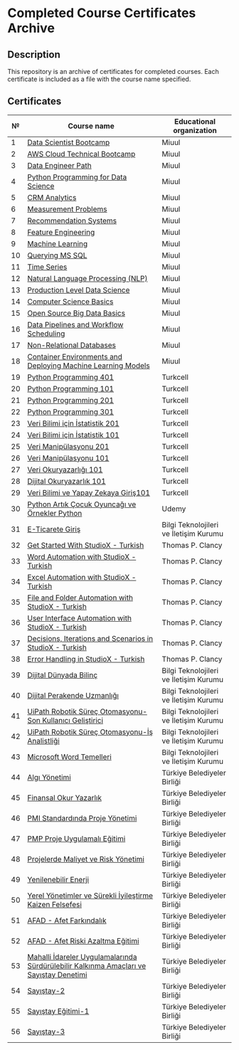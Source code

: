 # Completed Course Certificates Archive

## Description
This repository is an archive of certificates for completed courses. Each certificate is included as a file with the course name specified.

## Certificates

| №  | Course name                       | Educational organization      |
|----|-----------------------------------|-------------------------------|
| 1  | [Data Scientist Bootcamp](Data_Scientist_Bootcamp.png)           | Miuul                         |
| 2  | [AWS Cloud Technical Bootcamp](AWS_Cloud_Technical_Bootcamp.png)      | Miuul                         |
| 3  | [Data Engineer Path](Data_Engineer_Path.png)                | Miuul                         |
| 4  | [Python Programming for Data Science](Mehmet%20Işık%20-%202023-02-14%20Python%20Programming%20for%20Data%20Science.pdf) | Miuul                      |
| 5  | [CRM Analytics](Mehmet%20Işık%20-%202023-03-05%20CRM%20Analytics.pdf)                     | Miuul                         |
| 6  | [Measurement Problems](Mehmet%20Işık%20-%202023-03-15%20Measurement%20Problems.pdf)              | Miuul                         |
| 7  | [Recommendation Systems](Mehmet%20Işık%20-%202023-03-21%20Recommendation%20Systems.pdf)            | Miuul                         |
| 8  | [Feature Engineering](Mehmet%20Işık%20-%202023-03-25%20Feature%20Engineering.pdf)               | Miuul                         |
| 9  | [Machine Learning](Mehmet%20Işık%20-%202023-05-02%20Machine%20Learning.pdf)                  | Miuul                         |
| 10 | [Querying MS SQL](Mehmet%20Işık%20-%202023-06-23%20Querying%20MS%20SQL.pdf)                  | Miuul                         |
| 11 | [Time Series](Mehmet%20Işık%20-%202023-07-11%20Time%20Series.pdf)                           | Miuul                         |
| 12 | [Natural Language Processing (NLP)](Mehmet%20Işık%20-%202023-11-30%20Natural%20Language%20Processing%20(NLP).pdf) | Miuul |
| 13 | [Production Level Data Science](Mehmet%20Işık%20-%202023-11-30%20Production%20Level%20Data%20Science.pdf) | Miuul |
| 14 | [Computer Science Basics](Mehmet%20Işık%20-%202023-12-01%20Computer%20Science%20Basics.pdf)    | Miuul |
| 15 | [Open Source Big Data Basics](Mehmet%20Işık%20-%202023-12-04%20Open%20Source%20Big%20Data%20Basics.pdf) | Miuul |
| 16 | [Data Pipelines and Workflow Scheduling](Mehmet%20Işık%20-%202023-12-24%20Data%20Pipelines%20and%20Workflow%20Scheduling.pdf) | Miuul |
| 17 | [Non-Relational Databases](Mehmet%20Işık%20-%202023-12-24%20Non-Relational%20Databases.pdf)  | Miuul |
| 18 | [Container Environments and Deploying Machine Learning Models](Mehmet%20Işık%20-%202023-12-24%20Container%20Environments%20and%20Deploying%20Machine%20Learning%20Models.pdf) | Miuul |
| 19 | [Python Programming 401](Mehmet%20Işık-Python401.pdf) | Turkcell |
| 20 | [Python Programming 101](Mehmet%20Işık-Python101.pdf) | Turkcell |
| 21 | [Python Programming 201](Mehmet%20Işık-Python201.pdf) | Turkcell |
| 22 | [Python Programming 301](Mehmet%20Işık-Python301.pdf) | Turkcell |
| 23 | [Veri Bilimi için İstatistik 201](Mehmet%20Işık-Veri%20Bilimi%20için%20İstatistik201.pdf) | Turkcell |
| 24 | [Veri Bilimi için İstatistik 101](Mehmet%20Işık-Veri%20Bilimi%20için%20İstatistik101.pdf) | Turkcell |
| 25 | [Veri Manipülasyonu 201](Mehmet%20Işık-Veri%20Manipülasyonu201.pdf) | Turkcell |
| 26 | [Veri Manipülasyonu 101](Mehmet%20Işık-Veri%20Manipülasyonu101.pdf) | Turkcell |
| 27 | [Veri Okuryazarlığı 101](Mehmet%20Işık-Veri%20Okuryazarlığı101.pdf) | Turkcell |
| 28 | [Dijital Okuryazarlık 101](Mehmet%20Işık-Dijital%20Okuryazarlık101.pdf) | Turkcell |
| 29 | [Veri Bilimi ve Yapay Zekaya Giriş101](Mehmet%20Işık-Veri%20Bilimi%20ve%20Yapay%20Zekaya%20Giriş101.pdf) | Turkcell |
| 30 | [Python Artık Çocuk Oyuncağı ve Örnekler Python](Python%20Artık%20Çocuk%20Oyuncağı%20ve%20Örnekler%20Python.pdf) | Udemy |
| 31 | [E-Ticarete Giriş](E-Ticarete_Giri__Sertifika.pdf) | Bilgi Teknolojileri ve İletişim Kurumu |
| 32 | [Get Started With StudioX - Turkish](LearningPath_Certificate_08172021072315990.pdf) | Thomas P. Clancy |
| 33 | [Word Automation with StudioX - Turkish](LearningPath_Certificate_08172021134912779.pdf) | Thomas P. Clancy |
| 34 | [Excel Automation with StudioX - Turkish](LearningPath_Certificate_08202021182955723.pdf) | Thomas P. Clancy |
| 35 | [File and Folder Automation with StudioX - Turkish](LearningPath_Certificate_08202021213012163.pdf) | Thomas P. Clancy |
| 36 | [User Interface Automation with StudioX - Turkish](LearningPath_Certificate_08242021173947858.pdf) | Thomas P. Clancy |
| 37 | [Decisions, Iterations and Scenarios in StudioX - Turkish](LearningPath_Certificate_08252021095822994.pdf) | Thomas P. Clancy |
| 38 | [Error Handling in StudioX - Turkish](LearningPath_Certificate_08252021110105966.pdf) | Thomas P. Clancy |
| 39 | [Dijital Dünyada Bilinç](Dijital_Dünyada_Bilinç_Sertifika.pdf) | Bilgi Teknolojileri ve İletişim Kurumu |
| 40 | [Dijital Perakende Uzmanlığı](Dijital_Perakende_Uzmanl____Sertifika.pdf) | Bilgi Teknolojileri ve İletişim Kurumu |
| 41 | [UiPath Robotik Süreç Otomasyonu-Son Kullanıcı Geliştirici](UiPath_Robotik_Süreç_Otomasyonu-Son_Kullan_c__Geli_tirici_Certificate.pdf) | Bilgi Teknolojileri ve İletişim Kurumu |
| 42 | [UiPath Robotik Süreç Otomasyonu-İş Analistliği](UiPath_Robotik_Süreç_Otomasyonu-___Analistli_i_Certificate.pdf) | Bilgi Teknolojileri ve İletişim Kurumu |
| 43 | [Microsoft Word Temelleri](Microsoft_Word_Temelleri_Certificate.pdf) | Bilgi Teknolojileri ve İletişim Kurumu |
| 44 | [Algı Yönetimi](Algı%20Yönetimi.jpeg) | Türkiye Belediyeler Birliği |
| 45 | [Finansal Okur Yazarlık](Finansal%20Okur%20Yazarlık.jpeg) | Türkiye Belediyeler Birliği |
| 46 | [PMI Standardında Proje Yönetimi](PMI.jpeg) | Türkiye Belediyeler Birliği |
| 47 | [PMP Proje Uygulamalı Eğitimi](PMP.jpeg) | Türkiye Belediyeler Birliği |
| 48 | [Projelerde Maliyet ve Risk Yönetimi](Projelerde%20Maliyet%20ve%20Risk%20Yönetimi.jpeg) | Türkiye Belediyeler Birliği |
| 49 | [Yenilenebilir Enerji](Yenilenebilir%20Enerji.jpeg) | Türkiye Belediyeler Birliği |
| 50 | [Yerel Yönetimler ve Sürekli İyileştirme Kaizen Felsefesi](Yerel%20Yönetimler%20ve%20Sürekli%20İyileştirme%20Kaizen%20Felsefesi.jpeg) | Türkiye Belediyeler Birliği |
| 51 | [AFAD - Afet Farkındalık](AFAD%20-%20Afet.jpeg) | Türkiye Belediyeler Birliği |
| 52 | [AFAD - Afet Riski Azaltma Eğitimi](AFAD-2.jpeg) | Türkiye Belediyeler Birliği |
| 53 | [Mahalli İdareler Uygulamalarında Sürdürülebilir Kalkınma Amaçları ve Sayıştay Denetimi](Mahalli%20idareler.png) | Türkiye Belediyeler Birliği |
| 54 | [Sayıştay-2](SAyıştay-%202.jpeg) | Türkiye Belediyeler Birliği |
| 55 | [Sayıştay Eğitimi-1](SAyıştay%20Eğitimi%20-%201.jpeg) | Türkiye Belediyeler Birliği |
| 56 | [Sayıştay-3](sayıştay-3.jpeg) | Türkiye Belediyeler Birliği |

